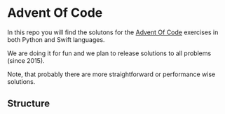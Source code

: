 # Advent Of Code
In this repo you will find the solutons for the [Advent Of Code](https://adventofcode.com) exercises in both Python and Swift languages.

We are doing it for fun and we plan to release solutions to all problems (since 2015).

Note, that probably there are more straightforward or performance wise solutions.



## Structure

